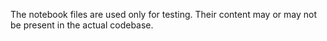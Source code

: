 The notebook files are used only for testing. Their content may or may not be present in the actual codebase.
